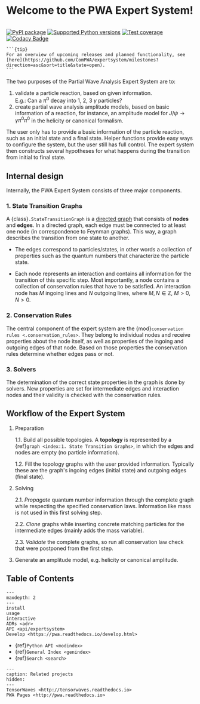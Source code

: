 # Welcome to the PWA Expert System!

```{title} Welcome

```

[![PyPI package](https://badge.fury.io/py/expertsystem.svg)](https://pypi.org/project/expertsystem)
[![Supported Python versions](https://img.shields.io/pypi/pyversions/expertsystem)](https://pypi.org/project/expertsystem)
[![Test coverage](https://codecov.io/gh/ComPWA/expertsystem/branch/master/graph/badge.svg)](https://codecov.io/gh/ComPWA/expertsystem)
[![Codacy Badge](https://api.codacy.com/project/badge/Grade/db355758fb0e4654818b85997f03e3b8)](https://www.codacy.com/gh/ComPWA/expertsystem)

````{margin}
```{tip}
For an overview of upcoming releases and planned functionality, see
[here](https://github.com/ComPWA/expertsystem/milestones?direction=asc&sort=title&state=open).
```
````

The two purposes of the Partial Wave Analysis Expert System are to:

1. validate a particle reaction, based on given information. <br> E.g.: Can a
   $\pi^0$ decay into 1, 2, 3 $\gamma$ particles?
2. create partial wave analysis amplitude models, based on basic information of
   a reaction, for instance, an amplitude model for
   $J/\psi \rightarrow \gamma\pi^0\pi^0$ in the helicity or canonical
   formalism.

The user only has to provide a basic information of the particle reaction, such
as an initial state and a final state. Helper functions provide easy ways to
configure the system, but the user still has full control. The expert system
then constructs several hypotheses for what happens during the transition from
initial to final state.

## Internal design

Internally, the PWA Expert System consists of three major components.

### 1. State Transition Graphs

A {class}`.StateTransitionGraph` is a
[directed graph](https://en.wikipedia.org/wiki/Directed_graph) that consists of
**nodes** and **edges**. In a directed graph, each edge must be connected to at
least one node (in correspondence to Feynman graphs). This way, a graph
describes the transition from one state to another.

- The edges correspond to particles/states, in other words a collection of
  properties such as the quantum numbers that characterize the particle state.

- Each node represents an interaction and contains all information for the
  transition of this specific step. Most importantly, a node contains a
  collection of conservation rules that have to be satisfied. An interaction
  node has $M$ ingoing lines and $N$ outgoing lines, where
  $M,N \in \mathbb{Z}$, $M > 0, N > 0$.

### 2. Conservation Rules

The central component of the expert system are the
{mod}`conservation rules <.conservation_rules>`. They belong to individual
nodes and receive properties about the node itself, as well as properties of
the ingoing and outgoing edges of that node. Based on those properties the
conservation rules determine whether edges pass or not.

### 3. Solvers

The determination of the correct state properties in the graph is done by
solvers. New properties are set for intermediate edges and interaction nodes
and their validity is checked with the conservation rules.

## Workflow of the Expert System

1. Preparation

   1.1. Build all possible topologies. A **topology** is represented by a
   {ref}`graph <index:1. State Transition Graphs>`, in which the edges and
   nodes are empty (no particle information).

   1.2. Fill the topology graphs with the user provided information. Typically
   these are the graph's ingoing edges (initial state) and outgoing edges
   (final state).

2. Solving

   2.1. _Propagate_ quantum number information through the complete graph while
   respecting the specified conservation laws. Information like mass is not
   used in this first solving step.

   2.2. _Clone_ graphs while inserting concrete matching particles for the
   intermediate edges (mainly adds the mass variable).

   2.3. _Validate_ the complete graphs, so run all conservation law check that
   were postponed from the first step.

3. Generate an amplitude model, e.g. helicity or canonical amplitude.

## Table of Contents

```{toctree}
---
maxdepth: 2
---
install
usage
interactive
ADRs <adr>
API <api/expertsystem>
Develop <https://pwa.readthedocs.io/develop.html>
```

- {ref}`Python API <modindex>`
- {ref}`General Index <genindex>`
- {ref}`Search <search>`

```{toctree}
---
caption: Related projects
hidden:
---
TensorWaves <http://tensorwaves.readthedocs.io>
PWA Pages <http://pwa.readthedocs.io>
```
